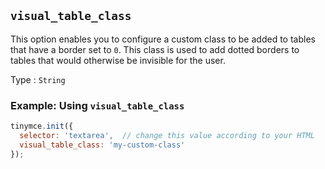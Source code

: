 ## `visual_table_class`

This option enables you to configure a custom class to be added to tables that have a border set to `0`. This class is used to add dotted borders to tables that would otherwise be invisible for the user.

Type
: `String`

### Example: Using `visual_table_class`

```js
tinymce.init({
  selector: 'textarea',  // change this value according to your HTML
  visual_table_class: 'my-custom-class'
});
```
